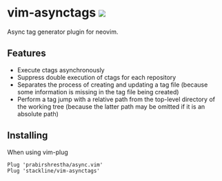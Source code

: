 # vim-asynctags ![](https://github.com/stackline/vim-asynctags/workflows/Test/badge.svg)

Async tag generator plugin for neovim.

## Features

* Execute ctags asynchronously
* Suppress double execution of ctags for each repository
* Separates the process of creating and updating a tag file (because some information is missing in the tag file being created)
* Perform a tag jump with a relative path from the top-level directory of the working tree (because the latter path may be omitted if it is an absolute path)

## Installing

When using vim-plug

```
Plug 'prabirshrestha/async.vim'
Plug 'stackline/vim-asynctags'
```
